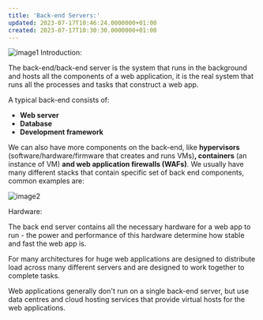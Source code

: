 ```yaml
---
title: 'Back-end Servers:'
updated: 2023-07-17T10:46:24.0000000+01:00
created: 2023-07-17T10:30:30.0000000+01:00
---
```


![image1](../../../../_resources/image1-109.png)
Introduction:

The back-end/back-end server is the system that runs in the background and hosts all the components of a web application, it is the real system that runs all the processes and tasks that construct a web app.

A typical back-end consists of:

- **Web server**
- **Database**
- **Development framework**

We can also have more components on the back-end, like **hypervisors** (software/hardware/firmware that creates and runs VMs)**, containers** (an instance of VM) **and web application firewalls (WAFs)**. We usually have many different stacks that contain specific set of back end components, common examples are:

![image2](../../../../_resources/image2-88.png)

Hardware:

The back end server contains all the necessary hardware for a web app to run - the power and performance of this hardware determine how stable and fast the web app is.

For many architectures for huge web applications are designed to distribute load across many different servers and are designed to work together to complete tasks.

Web applications generally don't run on a single back-end server, but use data centres and cloud hosting services that provide virtual hosts for the web applications.
